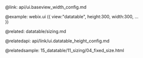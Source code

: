 @link: api/ui.baseview_width_config.md

@example:
webix.ui ({ 
         view:"datatable",
         height:300, 
         width:300,
	 ...	 
})

@related:
	datatable/sizing.md

@relatedapi:
	api/link/ui.datatable_height_config.md

@relatedsample:
	15_datatable/11_sizing/04_fixed_size.html
